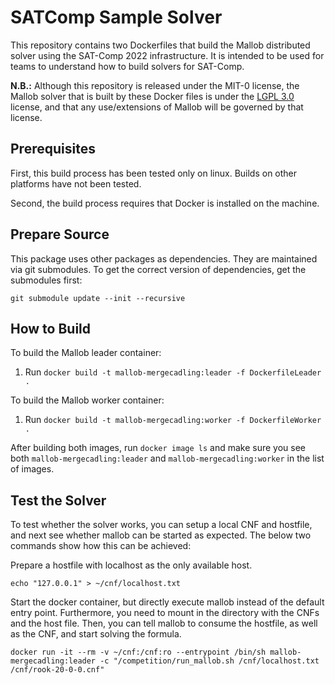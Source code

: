 # SATComp Sample Solver

This repository contains two Dockerfiles that build the Mallob distributed solver using the SAT-Comp 2022 infrastructure.  It is intended to be used for teams to understand how to build solvers for SAT-Comp.

**N.B.:** Although this repository is released under the MIT-0 license, the Mallob solver that is built by these Docker files is under the [LGPL 3.0](https://opensource.org/licenses/lgpl-3.0.html) license, and that any use/extensions of Mallob will be governed by that license.

## Prerequisites

First, this build process has been tested only on linux.  Builds on other platforms have not been tested.
 
Second, the build process requires that Docker is installed on the machine.

## Prepare Source

This package uses other packages as dependencies. They are maintained via git submodules. To get the correct version of dependencies, get the submodules first:

```
git submodule update --init --recursive
```

## How to Build

To build the Mallob leader container: 

1. Run `docker build -t mallob-mergecadling:leader -f DockerfileLeader .`

To build the Mallob worker container:

1. Run `docker build -t mallob-mergecadling:worker -f DockerfileWorker .`

After building both images, run `docker image ls` and make sure you see both `mallob-mergecadling:leader` and `mallob-mergecadling:worker` in the list of images.

## Test the Solver

To test whether the solver works, you can setup a local CNF and hostfile, and next see whether mallob can be started as expected. The below two commands show how this can be achieved:

Prepare a hostfile with localhost as the only available host.

```
echo "127.0.0.1" > ~/cnf/localhost.txt
```

Start the docker container, but directly execute mallob instead of the default entry point. Furthermore, you need to mount in the directory with the CNFs and the host file. Then, you can tell mallob to consume the hostfile, as well as the CNF, and start solving the formula.

```
docker run -it --rm -v ~/cnf:/cnf:ro --entrypoint /bin/sh mallob-mergecadling:leader -c "/competition/run_mallob.sh /cnf/localhost.txt /cnf/rook-20-0-0.cnf"
```
